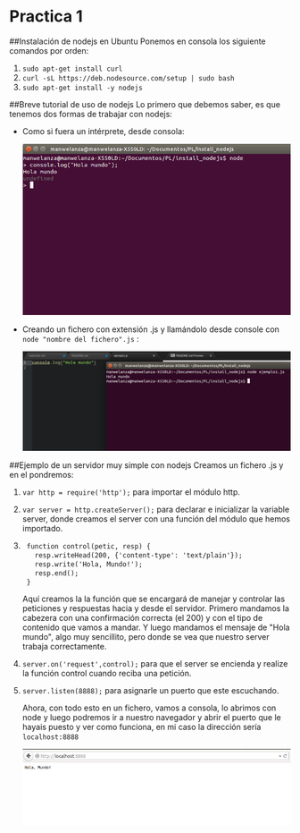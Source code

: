 Practica 1
==========

##Instalación de nodejs en Ubuntu
Ponemos en consola los siguiente comandos por orden:

1. `sudo apt-get install curl`
2. `curl -sL https://deb.nodesource.com/setup | sudo bash`
3. `sudo apt-get install -y nodejs`

##Breve tutorial de uso de nodejs
Lo primero que debemos saber, es que tenemos dos formas de trabajar con nodejs:

* Como si fuera un intérprete, desde consola:

  ![](./inteprete.png)

* Creando un fichero con extensión .js y llamándolo desde console con `node "nombre del fichero".js` :

  ![](./ejemplo1.png)

##Ejemplo de un servidor muy simple con nodejs
Creamos un fichero .js y en el pondremos:

1. `var http = require('http');` para importar el módulo http.
2. `var server = http.createServer();` para declarar e inicializar la variable server, donde creamos el server con una función del módulo que hemos importado.
3. ```
    function control(petic, resp) {
      resp.writeHead(200, {'content-type': 'text/plain'});
      resp.write('Hola, Mundo!');
      resp.end();
    }
    ```
    Aquí creamos la la función que se encargará de manejar y controlar las peticiones y respuestas hacia y desde el servidor. Primero mandamos la cabezera con una confirmación correcta (el 200) y con el tipo de contenido que vamos a mandar. Y luego mandamos el mensaje de "Hola mundo", algo muy sencillito, pero donde se vea que nuestro server trabaja correctamente.
4. `server.on('request',control);` para que el server se encienda y realize la función control cuando reciba una petición.
5. `server.listen(8888);` para asignarle un puerto que este escuchando.

    Ahora, con todo esto en un fichero, vamos a consola, lo abrimos con node y luego podremos ir a nuestro navegador y abrir el puerto que le hayais puesto y ver como funciona, en mi caso la dirección sería `localhost:8888`

    ![](./server.png)
